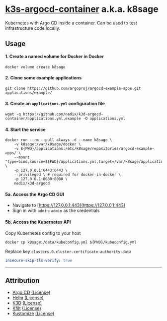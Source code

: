 # [k3s-argocd-container](https://github.com/nedix/k3d-argocd-container) a.k.a. k8sage

Kubernetes with Argo CD inside a container.
Can be used to test infrastructure code locally.

## Usage

#### 1. Create a named volume for Docker in Docker

```
docker volume create k8sage
```

#### 2. Clone some example applications

```shell
git clone https://github.com/argoproj/argocd-example-apps.git applications/example/
```

#### 3. Create an `applications.yml` configuration file

```shell
wget -q https://github.com/nedix/k3d-argocd-container/applications.yml.example -O applications.yml
```

#### 4. Start the service

```shell
docker run --rm --pull always -d --name k8sage \
    -v k8sage:/var/k8sage/docker \
    -v ${PWD}/applications:/etc/k8sage/repositories/argocd-example-apps/ \
    --mount "type=bind,source=${PWD}/applications.yml,target=/var/k8sage/applications.yml" \
    -p 127.0.0.1:6443:6443 \
    --privileged \ # required for docker-in-docker \
    -p 127.0.0.1:8080:8080 \
    nedix/k3d-argocd
```

#### 5a. Access the Argo CD GUI

- Navigate to [https://127.0.0.1:443](https://127.0.0.1:443)
- Sign in with `admin:admin` as the credentials

#### 5b. Access the Kubernetes API

Copy Kubernetes config to your host

```shell
docker cp k8sage:/data/kubeconfig.yml ${PWD}/kubeconfig.yml
```

Replace key `clusters.0.cluster.certificate-authority-data`

```yaml
insecure-skip-tls-verify: true
```

<hr>

## Attribution

- [Argo CD] [(License)](https://raw.githubusercontent.com/argoproj/argo-cd/master/LICENSE)
- [Helm] [(License)](https://raw.githubusercontent.com/helm/helm/main/LICENSE)
- [K3D] [(License)](https://raw.githubusercontent.com/k3d-io/k3d/main/LICENSE)
- [Kfilt] [(License)](https://raw.githubusercontent.com/ryane/kfilt/main/LICENSE)
- [Kustomize] [(License)](https://raw.githubusercontent.com/kubernetes-sigs/kustomize/master/LICENSE)

[Argo CD]: https://github.com/argoproj/argo-cd
[Helm]: https://github.com/helm/helm
[K3D]: https://github.com/k3d-io/k3d
[Kfilt]: https://github.com/ryane/kfilt
[Kustomize]: https://github.com/kubernetes-sigs/kustomize
